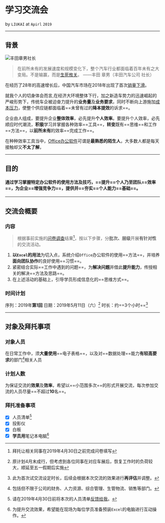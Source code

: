 # 学习交流会

by `LIUKAI` at `Apirl` `2019`

---

## 背景

![丰田章男社长](http://imagecn.gasgoo.com/moblogo/News/UEditor/image/20171129/6364754013874103067416484.jpg)

> 在前所未有的发展速度和规模变化下，整个汽车行业都面临着百年未有之大变局。不是输赢，而是<a href="http://auto.gasgoo.com/News/2017/11/2908160216270028483C302.shtml" target="_blank">生死攸关</a>。
> ——丰田 章男（丰田汽车公司 社长）

在经历了28年的高速增长后，中国汽车市场在2018年出现了首次<a href="http://auto.gasgoo.com/News/2019/01/100146134613I70082831C302.shtml" target="_blank">销量下滑</a>。

就我个人的切身体会而言,在经济大环境整体下行，加之新造车势力的迅速崛起的严峻形势下，传统车企被迫奋力提升的**业务量**及**业务要求**，同时不断向上游施加<a href="http://auto.gasgoo.com/News/2019/03/250611311131I70095454C302.shtml" target="_blank">成本压力</a>，使整个供应链都面临着==未曾有过的**降本提效**的诉求==。

企业由人组成，要提升企业**整体效率**，必先提升**个人效率**。要提升个人效率，必先顺应时代潮流，**积极**学习并掌握各种效率==工具==，**转变**既有==思维==和工作==方法==，以**前所未有**的效率==完成工作==。

在种种效率工具当中，<a href="https://www.office.com/" target="_blank">Office办公软件</a>可谓是**最熟悉的陌生人**，大多数人都是每天接触却又**不太了解**，

---

## 目的

#### 通过学习掌握特定办公软件的使用方法及技巧，==提升==个人乃至团队==效率==，为企业==增强竞争力==，提供并==夯实==个人能力==基础==。

---

## 交流会概要

### 内容

> 根据事前实施的<a href="https://docs.qq.com/form/edit/DZmR6ZXdqT2ZyQVdX" target="_blank">问卷调查</a>结果[^1]，按以下步骤，分**批次、层级**开展**有针对性**的交流活动。

[^1]: 拜托让相关同事在<date>2019年4月30日</date>之前完成问卷填写

1. **以`Excel`的用法**为切入点，系统介绍`Office`办公软件的使用==方法==，并培养**面向团队协作**的良好使用==习惯==。
2. 紧密结合实际==工作中遇到的问题==，为**解决问题**并借此**提升能力**，传授相关的解决==方法及思路==。
3. 在上述活动的基础上，引导学员形成信息化的==思维方式==。

### 时间计划

序列：2019年**第1回**
日期：<date>2019年5月11日</date>（六）[^2]
时长：约==3个小时==[^3]

[^2]: 原计划4月末成行，但考虑到各位同事在对应车展后，恢复工作时的负荷较大，顺延至五一假期后实施

[^3]: 此为首次试交流设定时长，后续会根据本次交流的效果进行**再评估**并调整。

---

## 对象及拜托事项

### 对象人员

在日常工作中，须**大量使用**==电子表格==，以及对==数据处理==能力**有较高要求**的部门[^4]相关人员

[^4]:包括但不限于公司的财务、人力资源、综合管理、生管物流、销售等部门。

### 计划人数

为保证交流的**效果**及**效率**，希望以==小范围多次==的形式开展交流，每次参加交流的人员尽量==不超过**10**名==。

### 拜托准备事项

- [x] 人员清单[^5]
- [x] 投影仪
- [x] 白板
- [x] **学员用**笔记本电脑[^6]

[^5]:请在<date>2019年4月30日</date>前将本次的人员清单<a href="mailto:liukai1827@outlook.com?subject=5月11日交流会人员清单">反馈给我</a>。

[^6]:为提升交流效果，希望能在现场为每位学员准备预装`Excel`的电脑进行互动操作。